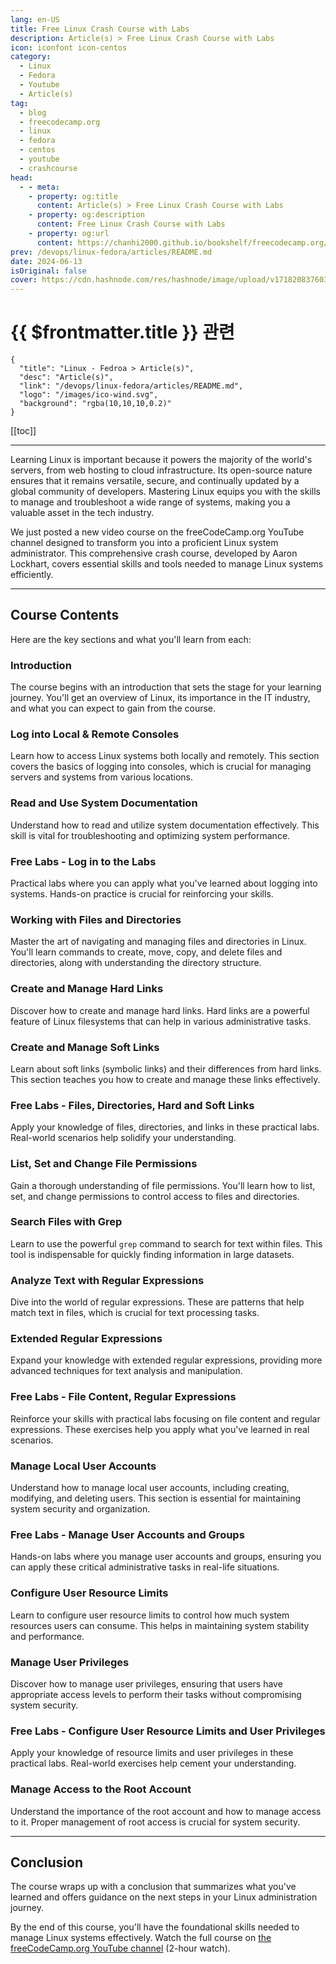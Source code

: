 ```yaml
---
lang: en-US
title: Free Linux Crash Course with Labs
description: Article(s) > Free Linux Crash Course with Labs
icon: iconfont icon-centos
category: 
  - Linux
  - Fedora
  - Youtube
  - Article(s)
tag: 
  - blog
  - freecodecamp.org
  - linux
  - fedora
  - centos
  - youtube
  - crashcourse
head:
  - - meta:
    - property: og:title
      content: Article(s) > Free Linux Crash Course with Labs
    - property: og:description
      content: Free Linux Crash Course with Labs
    - property: og:url
      content: https://chanhi2000.github.io/bookshelf/freecodecamp.org/how-to-fix-python-installation-errors-on-mac.html
prev: /devops/linux-fedora/articles/README.md
date: 2024-06-13
isOriginal: false
cover: https://cdn.hashnode.com/res/hashnode/image/upload/v1718208376031/bdd35eb9-563f-4bc0-b15d-1bf85bcda9cc.jpeg
---
```


# {{ $frontmatter.title }} 관련

```component VPCard
{
  "title": "Linux - Fedroa > Article(s)",
  "desc": "Article(s)",
  "link": "/devops/linux-fedora/articles/README.md",
  "logo": "/images/ico-wind.svg",
  "background": "rgba(10,10,10,0.2)"
}
```

[[toc]]

---

<SiteInfo
  name="Free Linux Crash Course with Labs"
  desc="Learning Linux is important because it powers the majority of the world's servers, from web hosting to cloud infrastructure. Its open-source nature ensures that it remains versatile, secure, and continually updated by a global community of developers..."
  url="https://freecodecamp.org/news/free-linux-crash-course-with-labs/"
  logo="https://cdn.freecodecamp.org/universal/favicons/favicon.ico"
  preview="https://cdn.hashnode.com/res/hashnode/image/upload/v1718208376031/bdd35eb9-563f-4bc0-b15d-1bf85bcda9cc.jpeg"/>

Learning Linux is important because it powers the majority of the world's servers, from web hosting to cloud infrastructure. Its open-source nature ensures that it remains versatile, secure, and continually updated by a global community of developers. Mastering Linux equips you with the skills to manage and troubleshoot a wide range of systems, making you a valuable asset in the tech industry.

We just posted a new video course on the freeCodeCamp.org YouTube channel designed to transform you into a proficient Linux system administrator. This comprehensive crash course, developed by Aaron Lockhart, covers essential skills and tools needed to manage Linux systems efficiently.

---

## Course Contents

Here are the key sections and what you'll learn from each:

### Introduction

The course begins with an introduction that sets the stage for your learning journey. You'll get an overview of Linux, its importance in the IT industry, and what you can expect to gain from the course.

### Log into Local & Remote Consoles

Learn how to access Linux systems both locally and remotely. This section covers the basics of logging into consoles, which is crucial for managing servers and systems from various locations.

### Read and Use System Documentation

Understand how to read and utilize system documentation effectively. This skill is vital for troubleshooting and optimizing system performance.

### Free Labs - Log in to the Labs

Practical labs where you can apply what you've learned about logging into systems. Hands-on practice is crucial for reinforcing your skills.

### Working with Files and Directories

Master the art of navigating and managing files and directories in Linux. You'll learn commands to create, move, copy, and delete files and directories, along with understanding the directory structure.

### Create and Manage Hard Links

Discover how to create and manage hard links. Hard links are a powerful feature of Linux filesystems that can help in various administrative tasks.

### Create and Manage Soft Links

Learn about soft links (symbolic links) and their differences from hard links. This section teaches you how to create and manage these links effectively.

### Free Labs - Files, Directories, Hard and Soft Links

Apply your knowledge of files, directories, and links in these practical labs. Real-world scenarios help solidify your understanding.

### List, Set and Change File Permissions

Gain a thorough understanding of file permissions. You'll learn how to list, set, and change permissions to control access to files and directories.

### Search Files with Grep

Learn to use the powerful `grep` command to search for text within files. This tool is indispensable for quickly finding information in large datasets.

### Analyze Text with Regular Expressions

Dive into the world of regular expressions. These are patterns that help match text in files, which is crucial for text processing tasks.

### Extended Regular Expressions

Expand your knowledge with extended regular expressions, providing more advanced techniques for text analysis and manipulation.

### Free Labs - File Content, Regular Expressions

Reinforce your skills with practical labs focusing on file content and regular expressions. These exercises help you apply what you've learned in real scenarios.

### Manage Local User Accounts

Understand how to manage local user accounts, including creating, modifying, and deleting users. This section is essential for maintaining system security and organization.

### Free Labs - Manage User Accounts and Groups

Hands-on labs where you manage user accounts and groups, ensuring you can apply these critical administrative tasks in real-life situations.

### Configure User Resource Limits

Learn to configure user resource limits to control how much system resources users can consume. This helps in maintaining system stability and performance.

### Manage User Privileges

Discover how to manage user privileges, ensuring that users have appropriate access levels to perform their tasks without compromising system security.

### Free Labs - Configure User Resource Limits and User Privileges

Apply your knowledge of resource limits and user privileges in these practical labs. Real-world exercises help cement your understanding.

### Manage Access to the Root Account

Understand the importance of the root account and how to manage access to it. Proper management of root access is crucial for system security.

---

## Conclusion

The course wraps up with a conclusion that summarizes what you've learned and offers guidance on the next steps in your Linux administration journey.

By the end of this course, you'll have the foundational skills needed to manage Linux systems effectively. Watch the full course on [<FontIcon icon="fa-brands fa-youtube"/>the freeCodeCamp.org YouTube channel](https://youtu.be/6WatcfENsOU) (2-hour watch).

<VidStack src="youtube/6WatcfENsOU" />

